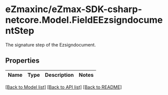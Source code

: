 # eZmaxinc/eZmax-SDK-csharp-netcore.Model.FieldEEzsigndocumentStep
The signature step of the Ezsigndocument.

## Properties

Name | Type | Description | Notes
------------ | ------------- | ------------- | -------------

[[Back to Model list]](../README.md#documentation-for-models) [[Back to API list]](../README.md#documentation-for-api-endpoints) [[Back to README]](../README.md)

